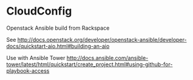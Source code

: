 # CloudConfig
Openstack Ansible build from Rackspace

See
http://docs.openstack.org/developer/openstack-ansible/developer-docs/quickstart-aio.html#building-an-aio

Use with Ansible Tower
http://docs.ansible.com/ansible-tower/latest/html/quickstart/create_project.html#using-github-for-playbook-access
